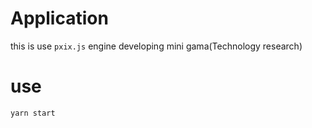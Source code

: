 # Application 

this is use `pxix.js` engine developing mini gama(Technology research)

# use 

``` 
yarn start

```